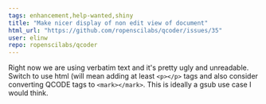 ```yaml
---
tags: enhancement,help-wanted,shiny
title: "Make nicer display of non edit view of document"
html_url: "https://github.com/ropenscilabs/qcoder/issues/35"
user: elinw
repo: ropenscilabs/qcoder
---
```


Right now we are using verbatim text and it's pretty ugly and unreadable.  Switch to use html (will mean adding at least  `<p></p>` tags  and also consider converting QCODE tags to `<mark></mark>`.   This is ideally a gsub use case I would think.
